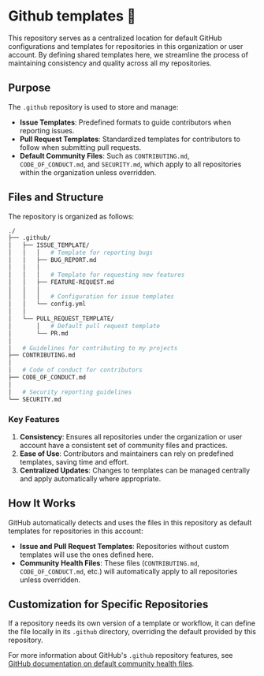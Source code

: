 # Github templates :wrench:

This repository serves as a centralized location for default GitHub configurations and templates for repositories in this organization or user account. By defining shared templates here, we streamline the process of maintaining consistency and quality across all my repositories.

## Purpose

The `.github` repository is used to store and manage:

- __Issue Templates__: Predefined formats to guide contributors when reporting issues.
- __Pull Request Templates__: Standardized templates for contributors to follow when submitting pull requests.
- __Default Community Files__: Such as `CONTRIBUTING.md`, `CODE_OF_CONDUCT.md`, and `SECURITY.md`, which apply to all repositories within the organization unless overridden.

## Files and Structure

The repository is organized as follows:

```sh
./ 
├── .github/ 
│   ├── ISSUE_TEMPLATE/ 
│   │   │   # Template for reporting bugs
│   │   ├── BUG_REPORT.md
│   │   │
│   │   │   # Template for requesting new features
│   │   ├── FEATURE-REQUEST.md
│   │   │
│   │   │   # Configuration for issue templates
│   │   └── config.yml
│   │
│   └── PULL_REQUEST_TEMPLATE/ 
│       │   # Default pull request template
│       └── PR.md
│
│   # Guidelines for contributing to my projects
├── CONTRIBUTING.md
│
│   # Code of conduct for contributors
├── CODE_OF_CONDUCT.md
│
│   # Security reporting guidelines
└── SECURITY.md

```

### Key Features

1. __Consistency__: Ensures all repositories under the organization or user account have a consistent set of community files and practices.
2. __Ease of Use__: Contributors and maintainers can rely on predefined templates, saving time and effort.
3. __Centralized Updates__: Changes to templates can be managed centrally and apply automatically where appropriate.

## How It Works

GitHub automatically detects and uses the files in this repository as default templates for repositories in this account:

- __Issue and Pull Request Templates__: Repositories without custom templates will use the ones defined here.
- __Community Health Files__: These files (`CONTRIBUTING.md`, `CODE_OF_CONDUCT.md`, etc.) will automatically apply to all repositories unless overridden.

## Customization for Specific Repositories

If a repository needs its own version of a template or workflow, it can define the file locally in its `.github` directory, overriding the default provided by this repository.

For more information about GitHub's `.github` repository features, see [GitHub documentation on default community health files](https://docs.github.com/en/github/building-a-strong-community/creating-a-default-community-health-file).
